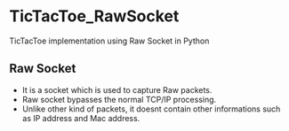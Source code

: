 # TicTacToe_RawSocket
TicTacToe implementation using Raw Socket in Python
## Raw Socket
* It is a socket which is used to capture Raw packets.
* Raw socket bypasses the normal TCP/IP processing.
* Unlike other kind of packets, it doesnt contain other informations such as IP address and Mac address.
